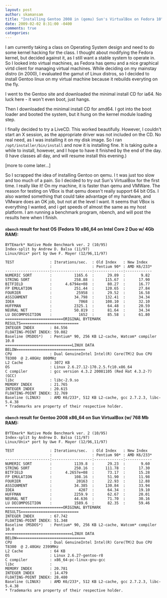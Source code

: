 ```yaml
---
layout: post
author: skamansam
title: "Installing Gentoo 2008 in (qemu) Sun's VirtualBox on Fedora 10"
date: 2009-02-02 8:31:00 -0400
comments: true
categories:
---
```


I am currently taking a class on Operating System design and need to do some kernel hacking for the class. I thought about 
modifying the Fedora kernel, but decided against it, as I still want a stable system to operate in. So I looked into 
virtual machines, as Fedora has qemu and a nice graphical virtd client for managing virtual machines. While deciding 
on my mainstay distro (in 2000), I evaluated the gamut of Linux distros, so I decided to install Gentoo linux on my 
virtual machine because it rebuilds everyting on the fly.

I went to the Gentoo site and downloaded the minimal install CD for ia64. No luck here - it won't even boot, just hangs.

Then I downloaded the minimal install CD for amd64. I got into the boot loader and booted the system, but it hung on the 
kernel module loading step.

I finally decided to try a LiveCD. This worked beautifully. However, I couldn't start an X session, as the appropriate 
driver was not included on the CD. No real need, as I was installing it on my disk image. So I ran `/opt/installer/bin/install` 
and now it is installing fine. It is taking quite a while to install, however, and I hope to have it finished by the 
end of the day. (I have classes all day, and will resume install this evening.)

[more to come later...]

So I scrapped the idea of installing Gentoo on qemu. I t was just too slow and too much of a pain. So I decided to 
try out Sun's VirtualBox for the first time. I really like it! On my machine, it is faster than qemu and VMWare. The 
reason for testing on VBox is that qemu doesn't really support 64 bit OSs. I also wanted something that could take 
advantage of my hardware, and VMware does an OK job, but not at the level I want. It seems that VBox is everything I 
wanted, and i get speeds of almost the same as my host platform. I am running a benchmark program, nbench, and will 
post the results here when I finish.

#### `nbench` result for host OS (Fedora 10 x86_64 on Intel Core 2 Duo w/ 4Gb RAM):

```
BYTEmark* Native Mode Benchmark ver. 2 (10/95)
Index-split by Andrew D. Balsa (11/97)
Linux/Unix* port by Uwe F. Mayer (12/96,11/97)

TEST                : Iterations/sec.  : Old Index   : New Index
                    :                  : Pentium 90* : AMD K6/233*
--------------------:------------------:-------------:------------
NUMERIC SORT        :          1165.6  :      29.89  :       9.82
STRING SORT         :          258.88  :     115.67  :      17.90
BITFIELD            :      4.6794e+08  :      80.27  :      16.77
FP EMULATION        :          251.44  :     120.65  :      27.84
FOURIER             :           25958  :      29.52  :      16.58
ASSIGNMENT          :          34.798  :     132.41  :      34.34
IDEA                :            7068  :     108.10  :      32.10
HUFFMAN             :          2325.1  :      64.48  :      20.59
NEURAL NET          :          50.819  :      81.64  :      34.34
LU DECOMPOSITION    :            1652  :      85.58  :      61.80
==========================ORIGINAL BYTEMARK RESULTS==========================
INTEGER INDEX       : 84.556
FLOATING-POINT INDEX: 59.082
Baseline (MSDOS*)   : Pentium* 90, 256 KB L2-cache, Watcom* compiler 10.0
==============================LINUX DATA BELOW===============================
CPU                 : Dual GenuineIntel Intel(R) Core(TM)2 Duo CPU     T8300  @ 2.40GHz 800MHz
L2 Cache            : 3072 KB
OS                  : Linux 2.6.27.12-170.2.5.fc10.x86_64
C compiler          : gcc version 4.3.2 20081105 (Red Hat 4.3.2-7) (GCC)
libc                : libc-2.9.so
MEMORY INDEX        : 21.765
INTEGER INDEX       : 20.615
FLOATING-POINT INDEX: 32.769
Baseline (LINUX)    : AMD K6/233*, 512 KB L2-cache, gcc 2.7.2.3, libc-5.4.38
* Trademarks are property of their respective holder.
```

#### `nbench` result for Gentoo 2008 x86_64 on Sun VirtualBox (w/ 768 Mb RAM):
```
BYTEmark* Native Mode Benchmark ver. 2 (10/95)
Index-split by Andrew D. Balsa (11/97)
Linux/Unix* port by Uwe F. Mayer (12/96,11/97)

TEST                : Iterations/sec.  : Old Index   : New Index
                    :                  : Pentium 90* : AMD K6/233*
--------------------:------------------:-------------:------------
NUMERIC SORT        :          1139.8  :      29.23  :       9.60
STRING SORT         :          250.16  :     111.78  :      17.30
BITFIELD            :      4.2657e+08  :      73.17  :      15.28
FP EMULATION        :          108.16  :      51.90  :      11.98
FOURIER             :           20163  :      22.93  :      12.88
ASSIGNMENT          :          34.385  :     130.84  :      33.94
IDEA                :            4207  :      64.34  :      19.10
HUFFMAN             :          2259.9  :      62.67  :      20.01
NEURAL NET          :          44.636  :      71.70  :      30.16
LU DECOMPOSITION    :          1589.6  :      82.35  :      59.46
==========================ORIGINAL BYTEMARK RESULTS==========================
INTEGER INDEX       : 67.742
FLOATING-POINT INDEX: 51.348
Baseline (MSDOS*)   : Pentium* 90, 256 KB L2-cache, Watcom* compiler 10.0
==============================LINUX DATA BELOW===============================
CPU                 : Dual GenuineIntel Intel(R) Core(TM)2 Duo CPU     T8300  @ 2.40GHz 2399MHz
L2 Cache            : 64 KB
OS                  : Linux 2.6.27-gentoo-r8
C compiler          : x86_64-pc-linux-gnu-gcc
libc                :
MEMORY INDEX        : 20.781
INTEGER INDEX       : 14.479
FLOATING-POINT INDEX: 28.480
Baseline (LINUX)    : AMD K6/233*, 512 KB L2-cache, gcc 2.7.2.3, libc-5.4.38
* Trademarks are property of their respective holder.
```